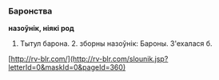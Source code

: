 ### Баронства
**назоўнік, ніякі род**

1. Тытул барона. 2. зборны назоўнік: Бароны. З'ехалася б.

<a rel="author">[http://rv-blr.com/](http://rv-blr.com/slounik.jsp?letterId=0&maskId=0&pageId=360)</a>
